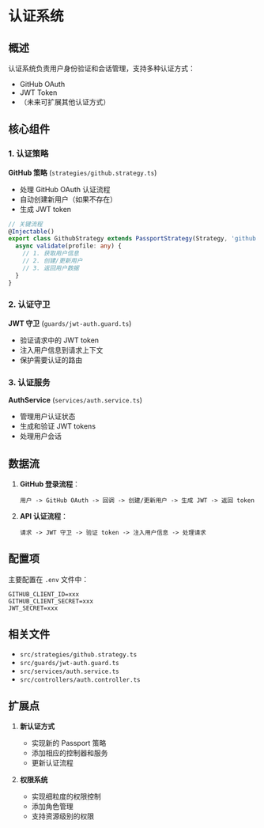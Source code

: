 # 认证系统

## 概述

认证系统负责用户身份验证和会话管理，支持多种认证方式：
- GitHub OAuth
- JWT Token
- （未来可扩展其他认证方式）

## 核心组件

### 1. 认证策略

**GitHub 策略** (`strategies/github.strategy.ts`)
- 处理 GitHub OAuth 认证流程
- 自动创建新用户（如果不存在）
- 生成 JWT token

```typescript
// 关键流程
@Injectable()
export class GithubStrategy extends PassportStrategy(Strategy, 'github') {
  async validate(profile: any) {
    // 1. 获取用户信息
    // 2. 创建/更新用户
    // 3. 返回用户数据
  }
}
```

### 2. 认证守卫

**JWT 守卫** (`guards/jwt-auth.guard.ts`)
- 验证请求中的 JWT token
- 注入用户信息到请求上下文
- 保护需要认证的路由

### 3. 认证服务

**AuthService** (`services/auth.service.ts`)
- 管理用户认证状态
- 生成和验证 JWT tokens
- 处理用户会话

## 数据流

1. **GitHub 登录流程**：
   ```
   用户 -> GitHub OAuth -> 回调 -> 创建/更新用户 -> 生成 JWT -> 返回 token
   ```

2. **API 认证流程**：
   ```
   请求 -> JWT 守卫 -> 验证 token -> 注入用户信息 -> 处理请求
   ```

## 配置项

主要配置在 `.env` 文件中：
```
GITHUB_CLIENT_ID=xxx
GITHUB_CLIENT_SECRET=xxx
JWT_SECRET=xxx
```

## 相关文件

- `src/strategies/github.strategy.ts`
- `src/guards/jwt-auth.guard.ts`
- `src/services/auth.service.ts`
- `src/controllers/auth.controller.ts`

## 扩展点

1. **新认证方式**
   - 实现新的 Passport 策略
   - 添加相应的控制器和服务
   - 更新认证流程

2. **权限系统**
   - 实现细粒度的权限控制
   - 添加角色管理
   - 支持资源级别的权限
